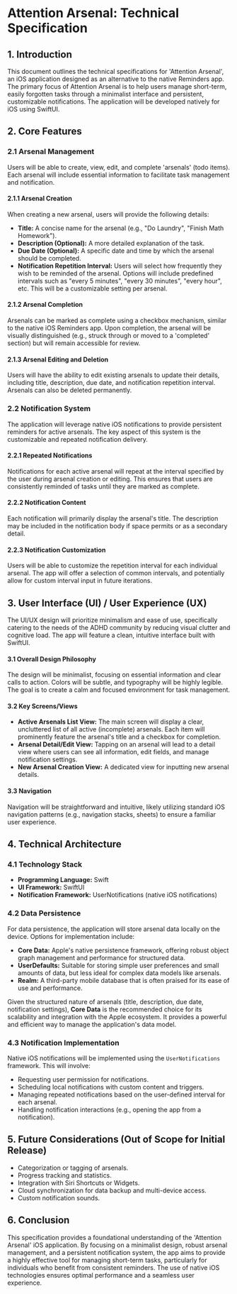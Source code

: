 # Attention Arsenal: Technical Specification

## 1. Introduction

This document outlines the technical specifications for 'Attention Arsenal', an iOS application designed as an alternative to the native Reminders app. The primary focus of Attention Arsenal is to help users manage short-term, easily forgotten tasks through a minimalist interface and persistent, customizable notifications. The application will be developed natively for iOS using SwiftUI.

## 2. Core Features

### 2.1 Arsenal Management

Users will be able to create, view, edit, and complete 'arsenals' (todo items). Each arsenal will include essential information to facilitate task management and notification.

#### 2.1.1 Arsenal Creation

When creating a new arsenal, users will provide the following details:

*   **Title:** A concise name for the arsenal (e.g., "Do Laundry", "Finish Math Homework").
*   **Description (Optional):** A more detailed explanation of the task.
*   **Due Date (Optional):** A specific date and time by which the arsenal should be completed.
*   **Notification Repetition Interval:** Users will select how frequently they wish to be reminded of the arsenal. Options will include predefined intervals such as "every 5 minutes", "every 30 minutes", "every hour", etc. This will be a customizable setting per arsenal.

#### 2.1.2 Arsenal Completion

Arsenals can be marked as complete using a checkbox mechanism, similar to the native iOS Reminders app. Upon completion, the arsenal will be visually distinguished (e.g., struck through or moved to a 'completed' section) but will remain accessible for review.

#### 2.1.3 Arsenal Editing and Deletion

Users will have the ability to edit existing arsenals to update their details, including title, description, due date, and notification repetition interval. Arsenals can also be deleted permanently.

### 2.2 Notification System

The application will leverage native iOS notifications to provide persistent reminders for active arsenals. The key aspect of this system is the customizable and repeated notification delivery.

#### 2.2.1 Repeated Notifications

Notifications for each active arsenal will repeat at the interval specified by the user during arsenal creation or editing. This ensures that users are consistently reminded of tasks until they are marked as complete.

#### 2.2.2 Notification Content

Each notification will primarily display the arsenal's title. The description may be included in the notification body if space permits or as a secondary detail.

#### 2.2.3 Notification Customization

Users will be able to customize the repetition interval for each individual arsenal. The app will offer a selection of common intervals, and potentially allow for custom interval input in future iterations.

## 3. User Interface (UI) / User Experience (UX)

The UI/UX design will prioritize minimalism and ease of use, specifically catering to the needs of the ADHD community by reducing visual clutter and cognitive load. The app will feature a clean, intuitive interface built with SwiftUI.

#### 3.1 Overall Design Philosophy

The design will be minimalist, focusing on essential information and clear calls to action. Colors will be subtle, and typography will be highly legible. The goal is to create a calm and focused environment for task management.

#### 3.2 Key Screens/Views

*   **Active Arsenals List View:** The main screen will display a clear, uncluttered list of all active (incomplete) arsenals. Each item will prominently feature the arsenal's title and a checkbox for completion.
*   **Arsenal Detail/Edit View:** Tapping on an arsenal will lead to a detail view where users can see all information, edit fields, and manage notification settings.
*   **New Arsenal Creation View:** A dedicated view for inputting new arsenal details.

#### 3.3 Navigation

Navigation will be straightforward and intuitive, likely utilizing standard iOS navigation patterns (e.g., navigation stacks, sheets) to ensure a familiar user experience.

## 4. Technical Architecture

### 4.1 Technology Stack

*   **Programming Language:** Swift
*   **UI Framework:** SwiftUI
*   **Notification Framework:** UserNotifications (native iOS notifications)

### 4.2 Data Persistence

For data persistence, the application will store arsenal data locally on the device. Options for implementation include:

*   **Core Data:** Apple's native persistence framework, offering robust object graph management and performance for structured data.
*   **UserDefaults:** Suitable for storing simple user preferences and small amounts of data, but less ideal for complex data models like arsenals.
*   **Realm:** A third-party mobile database that is often praised for its ease of use and performance.

Given the structured nature of arsenals (title, description, due date, notification settings), **Core Data** is the recommended choice for its scalability and integration with the Apple ecosystem. It provides a powerful and efficient way to manage the application's data model.

### 4.3 Notification Implementation

Native iOS notifications will be implemented using the `UserNotifications` framework. This will involve:

*   Requesting user permission for notifications.
*   Scheduling local notifications with custom content and triggers.
*   Managing repeated notifications based on the user-defined interval for each arsenal.
*   Handling notification interactions (e.g., opening the app from a notification).

## 5. Future Considerations (Out of Scope for Initial Release)

*   Categorization or tagging of arsenals.
*   Progress tracking and statistics.
*   Integration with Siri Shortcuts or Widgets.
*   Cloud synchronization for data backup and multi-device access.
*   Custom notification sounds.

## 6. Conclusion

This specification provides a foundational understanding of the 'Attention Arsenal' iOS application. By focusing on a minimalist design, robust arsenal management, and a persistent notification system, the app aims to provide a highly effective tool for managing short-term tasks, particularly for individuals who benefit from consistent reminders. The use of native iOS technologies ensures optimal performance and a seamless user experience.

